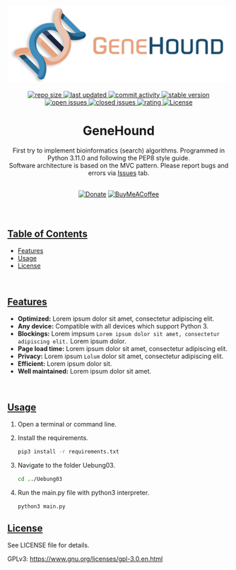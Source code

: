 <!--- Logo -->

<div align="center">  
 <a href="#" > 
  <img width="600" src="https://github.com/Lennolium/GeneHound/blob/main/img/banner.png?raw=true" alt="logo" /> </a>
</div>
&nbsp;
&nbsp;

<!--- Badges -->

<div align="center"> 
  <a href="#" > 
    <img src="https://img.shields.io/github/repo-size/Lennolium/GeneHound?
label=Repo%20Size&color=orange" alt="repo size" >
  <a></a>  
   <a href="https://github.com/Lennolium/GeneHound/branches" > 
    <img src="https://img.shields.io/github/last-commit/Lennolium/GeneHound?
label=Last%20Updated&color=green" alt="last updated" >
    <a></a>
   <a href="https://github.com/Lennolium/GeneHound/commits/master" > 
    <img src="https://img.shields.
io/github/commit-activity/m/Lennolium/GeneHound?label=Commit%20Activity" 
alt="commit activity" >
     <a></a>
  <a href="https://github.com/Lennolium/GeneHound#download" > 
    <img src="https://img.shields.io/badge/Version-0.0.1-brightgreen" 
alt="stable version" >
     <br>
  <a href="https://github.com/Lennolium/GeneHound/issues" > 
    <img src="https://img.shields.io/github/issues-raw/Lennolium/PrivacyShield?label=Open%20Issues&color=critical" alt="open issues" >
  <a href="https://github.com/Lennolium/GeneHound/issues?
q=is%3Aissue+is%3Aclosed" > 
    <img src="https://img.shields.
io/github/issues-closed-raw/Lennolium/GeneHound?
label=Closed%20Issues&color=inactive" alt="closed issues" > 
     <a href="https://tinyurl.com/opinionoffriends" > 
    <img src="https://img.shields.io/badge/Rating-★★★★★-yellow" alt="rating" >
  <a href="https://github.com/Lennolium/GeneHound/blob/master/LICENSE" > 
    <img src="https://img.shields.io/github/license/Lennolium/GeneHound?
label=License&color=blueviolet" alt="License" > 
  <a></a> </a> </a> </a> </a> </a> </a> </a> </a>
</div>

<!--- Title -->

<div align="center">
  <h1>GeneHound</h1> 
</div>

<!--- Description -->

<div align="center">
First try to implement bioinformatics (search) algorithms.
Programmed in Python 3.11.0 and following the PEP8 style guide.<br>
Software architecture is based on the MVC pattern. Please report bugs and 
errors via <a href="https://github.
com/Lennolium/GeneHound/issues">Issues</a> tab. 
<br><br>
 
 [![Donate](https://img.shields.io/badge/Donate-Paypal-blue?style=flat-square&logo=paypal)](https://www.paypal.me/smogg)
[![BuyMeACoffee](https://img.shields.io/badge/Buy%20me%20a-Coffee-f5d132?style=flat-square&logo=buymeacoffee)](https://buymeacoffee.com/lennolium)
</div>
<div align="center">
  <h3></h3>  
    </div>     
&nbsp;

<!--- Table of contents -->
    
## <ins>Table of Contents</ins>
- [Features](#features)
- [Usage](#usage)
- [License](#license)

&nbsp;

<!--- Features -->
 
## <ins>Features</ins>
- __Optimized:__ Lorem ipsum dolor sit amet, consectetur adipiscing elit.
- __Any device:__ Compatible with all devices which support Python 3.
- __Blockings:__ Lorem impsum `Lorem ipsum dolor sit amet, consectetur 
  adipiscing elit.` Lorem ipsum dolor.
- __Page load time:__ Lorem ipsum dolor sit amet, consectetur adipiscing elit.
- __Privacy:__ Lorem ipsum `Lolum` dolor sit amet, consectetur adipiscing elit.
- __Efficient:__ Lorem ipsum dolor sit.
- __Well maintained:__ Lorem ipsum dolor sit amet.

&nbsp;

<!--- Usage -->

## <ins>Usage</ins>

1. Open a terminal or command line.

2. Install the requirements.
    ```bash
    pip3 install -r requirements.txt
    ```

3. Navigate to the folder Uebung03.
    ```bash
    cd ../Uebung03
    ```
4. Run the main.py file with python3 interpreter.
    ```bash
    python3 main.py
     ```
   
<!--- License -->

## <ins>License</ins>

See LICENSE file for details.

GPLv3: https://www.gnu.org/licenses/gpl-3.0.en.html
